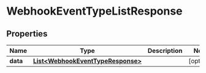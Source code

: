 

# WebhookEventTypeListResponse


## Properties

| Name | Type | Description | Notes |
|------------ | ------------- | ------------- | -------------|
|**data** | [**List&lt;WebhookEventTypeResponse&gt;**](WebhookEventTypeResponse.md) |  |  [optional] |



